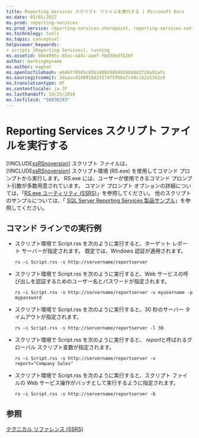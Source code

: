 ```yaml
---
title: Reporting Services スクリプト ファイルを実行する | Microsoft Docs
ms.date: 03/01/2017
ms.prod: reporting-services
ms.prod_service: reporting-services-sharepoint, reporting-services-native
ms.technology: tools
ms.topic: conceptual
helpviewer_keywords:
- scripts [Reporting Services], running
ms.assetid: 0de4995c-85ec-4d4c-aaef-fbd30edfb20f
author: markingmyname
ms.author: maghan
ms.openlocfilehash: eb46770565c85b148028084026bb9d2f26a91afc
ms.sourcegitcommit: 3daacc4198918d33179f595ba7cd4ccb2a13b3c0
ms.translationtype: HT
ms.contentlocale: ja-JP
ms.lasthandoff: 10/25/2018
ms.locfileid: "50030293"
---
```

# <a name="run-a-reporting-services-script-file"></a>Reporting Services スクリプト ファイルを実行する
  [!INCLUDE[ssRSnoversion](../../includes/ssrsnoversion-md.md)] スクリプト ファイルは、 [!INCLUDE[ssRSnoversion](../../includes/ssrsnoversion-md.md)] スクリプト環境 (RS.exe) を使用してコマンド プロンプトから実行します。 RS.exe には、ユーザーが使用できるコマンド プロンプト引数が多数用意されています。 コマンド プロンプト オプションの詳細については、「[RS.exe ユーティリティ &#40;SSRS&#41;](../../reporting-services/tools/rs-exe-utility-ssrs.md)」を参照してください。 他のスクリプトのサンプルについては、「 [SQL Server Reporting Services 製品サンプル](https://go.microsoft.com/fwlink/?LinkId=177889)」を参照してください。  
  
## <a name="sample-command-lines"></a>コマンド ラインでの実行例  
  
-   スクリプト環境で Script.rss を次のように実行すると、ターゲット レポート サーバーが指定されます。 既定では、Windows 認証が適用されます。  
  
    ```  
    rs –i Script.rss -s http://servername/reportserver  
    ```  
  
-   スクリプト環境で Script.rss を次のように実行すると、Web サービスの呼び出しを認証するためのユーザー名とパスワードが指定されます。  
  
    ```  
    rs –i Script.rss -s http://servername/reportserver -u myusername -p mypassword  
    ```  
  
-   スクリプト環境で Script.rss を次のように実行すると、30 秒のサーバー タイムアウトが指定されます。  
  
    ```  
    rs –i Script.rss -s http://servername/reportserver -l 30  
    ```  
  
-   スクリプト環境で Script.rss を次のように実行すると、 *report*と呼ばれるグローバル スクリプト変数が指定されます。  
  
    ```  
    rs –i Script.rss -s http://servername/reportserver -v report="Company Sales"  
    ```  
  
-   スクリプト環境で Script.rss を次のように実行すると、スクリプト ファイルの Web サービス操作がバッチとして実行するように指定されます。  
  
    ```  
    rs –i Script.rss -s http://servername/reportserver -b  
    ```  
  
## <a name="see-also"></a>参照  
 [テクニカル リファレンス (SSRS)](../../reporting-services/technical-reference-ssrs.md)  
  
  
